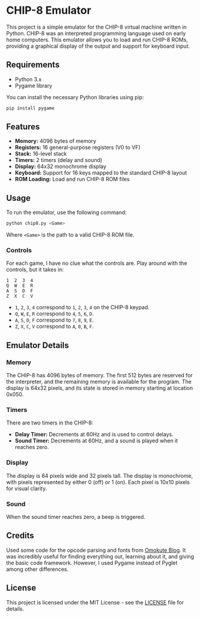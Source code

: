 # CHIP-8 Emulator

This project is a simple emulator for the CHIP-8 virtual machine written in Python. CHIP-8 was an interpreted programming language used on early home computers. This emulator allows you to load and run CHIP-8 ROMs, providing a graphical display of the output and support for keyboard input.

## Requirements

- Python 3.x
- Pygame library

You can install the necessary Python libraries using pip:

```bash
pip install pygame
```

## Features

- **Memory:** 4096 bytes of memory
- **Registers:** 16 general-purpose registers (V0 to VF)
- **Stack:** 16-level stack
- **Timers:** 2 timers (delay and sound)
- **Display:** 64x32 monochrome display
- **Keyboard:** Support for 16 keys mapped to the standard CHIP-8 layout
- **ROM Loading:** Load and run CHIP-8 ROM files

## Usage

To run the emulator, use the following command:

```bash
python chip8.py <Game>
```

Where `<Game>` is the path to a valid CHIP-8 ROM file.

### Controls

For each game, I have no clue what the controls are.
Play around with the controls, but it takes in:

```
1  2  3  4
Q  W  E  R
A  S  D  F
Z  X  C  V
```

- `1`, `2`, `3`, `4` correspond to `1`, `2`, `3`, `4` on the CHIP-8 keypad.
- `Q`, `W`, `E`, `R` correspond to `4`, `5`, `6`, `D`.
- `A`, `S`, `D`, `F` correspond to `7`, `8`, `9`, `E`.
- `Z`, `X`, `C`, `V` correspond to `A`, `0`, `B`, `F`.

## Emulator Details

### Memory
The CHIP-8 has 4096 bytes of memory. The first 512 bytes are reserved for the interpreter, and the remaining memory is available for the program. The display is 64x32 pixels, and its state is stored in memory starting at location 0x050.

### Timers
There are two timers in the CHIP-8:
- **Delay Timer:** Decrements at 60Hz and is used to control delays.
- **Sound Timer:** Decrements at 60Hz, and a sound is played when it reaches zero.

### Display
The display is 64 pixels wide and 32 pixels tall. The display is monochrome, with pixels represented by either 0 (off) or 1 (on). Each pixel is 10x10 pixels for visual clarity.

### Sound
When the sound timer reaches zero, a beep is triggered.

## Credits

Used some code for the opcode parsing and fonts from [Omokute Blog](https://omokute.blogspot.com). It was incredibly useful for finding everything out, learning about it, and giving the basic code framework. However, I used Pygame instead of Pyglet among other differences.

## License

This project is licensed under the MIT License - see the [LICENSE](LICENSE) file for details.

